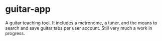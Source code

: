 # guitar-app
A guitar teaching tool. It includes a metronome, a tuner, and the means to search and save guitar tabs per user account. Still very much a work in progress.
